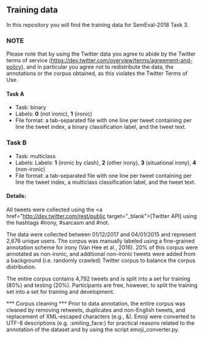 ## Training data ##

In this repository you will find the training data for SemEval-2018 Task 3.

### NOTE ###
Please note that by using the Twitter data you agree to abide
by the Twitter terms of service (https://dev.twitter.com/overview/terms/agreement-and-policy),
and in particular you agree not to redistribute the data, the annotations or the corpus obtained, as this violates the Twitter Terms of Use.


#### Task A ####
* Task: binary
* Labels: **0** (not ironic), **1** (ironic)
* File format: a tab-separated file with one line per tweet containing per line the tweet index, a binary classification label, and the tweet text.

### Task B ###
* Task: multiclass
* Labels: Labels: **1** (ironic by clash), **2** (other irony), **3** (situational irony), **4** (non-ironic)
* File format: a tab-separated file with one line per tweet containing per line the tweet index, a multiclass classification label, and the tweet text.


#### Details: ####
All tweets were collected using the <a href="http://dev.twitter.com/rest/public target="_blank">[Twitter API]</a> using the hashtags #irony, #sarcasm and #not.

The data were collected between 01/12/2017 and 04/01/2015 and represent 2,676 unique users. The corpus was manually labeled using a fine-grained annotation scheme for irony (Van Hee et al., 2016). 20% of this corpus were annotated as non-ironic, and additional non-ironic tweets were added from a background (i.e. randomly crawled) Twitter corpus to balance the corpus distribution.

The entire corpus contains 4,792 tweets and is split into a set for training (80%) and testing (20%). Participants are free, however, to split the training set into a set for training and development.

*** Corpus cleaning ***
Prior to data annotation, the entire corpus was cleaned by removing retweets, duplicates and non-English tweets, and replacement of XML-escaped characters (e.g., &amp;). Emoji were converted to UTF-8 descriptions (e.g. :smiling\_face:) for practical reasons related to the annotation of the dataset and by using the script emoji\_converter.py.

